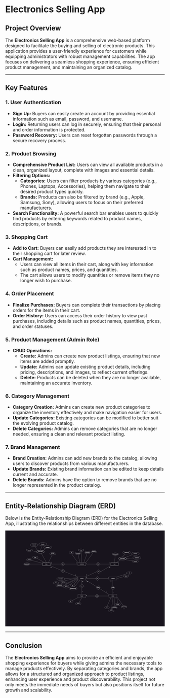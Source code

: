 # Electronics Selling App

## Project Overview

The **Electronics Selling App** is a comprehensive web-based platform designed to facilitate the buying and selling of electronic products. This application provides a user-friendly experience for customers while equipping administrators with robust management capabilities. The app focuses on delivering a seamless shopping experience, ensuring efficient product management, and maintaining an organized catalog.

---

## Key Features

### 1. User Authentication
- **Sign Up:** Buyers can easily create an account by providing essential information such as email, password, and username.
- **Login:** Returning users can log in securely, ensuring that their personal and order information is protected.
- **Password Recovery:** Users can reset forgotten passwords through a secure recovery process.

### 2. Product Browsing
- **Comprehensive Product List:** Users can view all available products in a clean, organized layout, complete with images and essential details.
- **Filtering Options:**
  - **Categories:** Users can filter products by various categories (e.g., Phones, Laptops, Accessories), helping them navigate to their desired product types quickly.
  - **Brands:** Products can also be filtered by brand (e.g., Apple, Samsung, Sony), allowing users to focus on their preferred manufacturers.
- **Search Functionality:** A powerful search bar enables users to quickly find products by entering keywords related to product names, descriptions, or brands.

### 3. Shopping Cart
- **Add to Cart:** Buyers can easily add products they are interested in to their shopping cart for later review.
- **Cart Management:**
  - Users can view all items in their cart, along with key information such as product names, prices, and quantities.
  - The cart allows users to modify quantities or remove items they no longer wish to purchase.

### 4. Order Placement
- **Finalize Purchases:** Buyers can complete their transactions by placing orders for the items in their cart.
- **Order History:** Users can access their order history to view past purchases, including details such as product names, quantities, prices, and order statuses.

### 5. Product Management (Admin Role)
- **CRUD Operations:**
  - **Create:** Admins can create new product listings, ensuring that new items are added promptly.
  - **Update:** Admins can update existing product details, including pricing, descriptions, and images, to reflect current offerings.
  - **Delete:** Products can be deleted when they are no longer available, maintaining an accurate inventory.

### 6. Category Management
- **Category Creation:** Admins can create new product categories to organize the inventory effectively and make navigation easier for users.
- **Update Categories:** Existing categories can be modified to better suit the evolving product catalog.
- **Delete Categories:** Admins can remove categories that are no longer needed, ensuring a clean and relevant product listing.

### 7. Brand Management
- **Brand Creation:** Admins can add new brands to the catalog, allowing users to discover products from various manufacturers.
- **Update Brands:** Existing brand information can be edited to keep details current and accurate.
- **Delete Brands:** Admins have the option to remove brands that are no longer represented in the product catalog.

---

## Entity-Relationship Diagram (ERD)

Below is the Entity-Relationship Diagram (ERD) for the Electronics Selling App, illustrating the relationships between different entities in the database.

<img src = "./Electro ERD.drawio.png"/>

---

## Conclusion

The **Electronics Selling App** aims to provide an efficient and enjoyable shopping experience for buyers while giving admins the necessary tools to manage products effectively. By separating categories and brands, the app allows for a structured and organized approach to product listings, enhancing user experience and product discoverability. This project not only meets the immediate needs of buyers but also positions itself for future growth and scalability.
